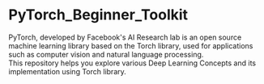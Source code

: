 # PyTorch_Beginner_Toolkit
PyTorch, developed by Facebook's AI Research lab is an open source machine learning library based on the Torch library, used for applications such as computer vision and natural language processing. <br>
This repository helps you explore various Deep Learning Concepts and its implementation using Torch library.
